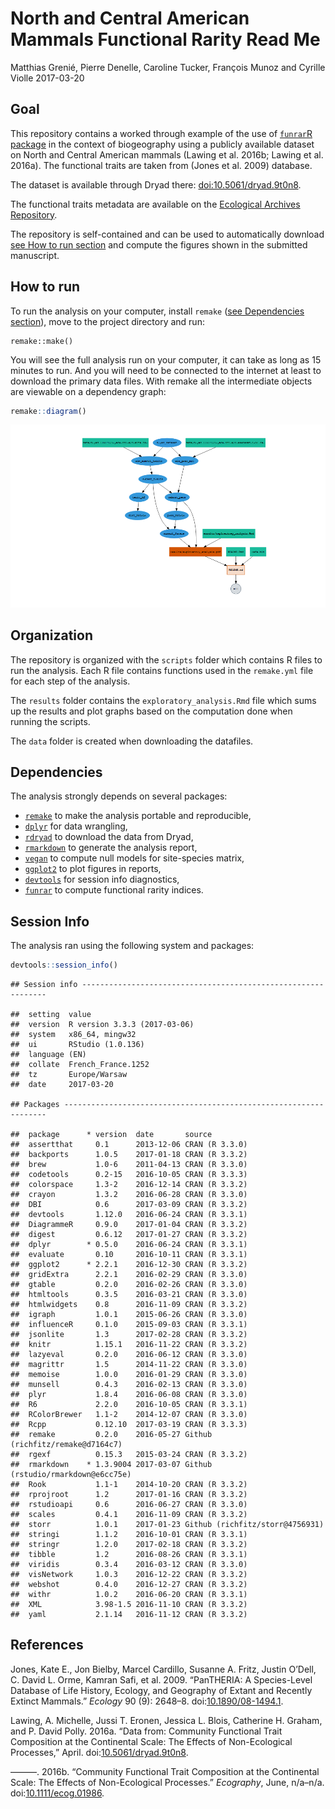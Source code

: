 North and Central American Mammals Functional Rarity Read Me
================
Matthias Grenié, Pierre Denelle, Caroline Tucker, François Munoz and Cyrille Violle
2017-03-20

Goal
----

This repository contains a worked through example of the use of [`funrar`R package](https://cran.r-project.org/package=funrar) in the context of biogeography using a publicly available dataset on North and Central American mammals (Lawing et al. 2016b; Lawing et al. 2016a). The functional traits are taken from (Jones et al. 2009) database.

The dataset is available through Dryad there: [doi:10.5061/dryad.9t0n8](https://doi.org/10.5061/dryad.9t0n8).

The functional traits metadata are available on the [Ecological Archives Repository](http://esapubs.org/archive/ecol/E090/184/).

The repository is self-contained and can be used to automatically download [see How to run section](#how-to-run) and compute the figures shown in the submitted manuscript.

How to run
----------

To run the analysis on your computer, install `remake` ([see Dependencies section](#dependencies)), move to the project directory and run:

    remake::make()

You will see the full analysis run on your computer, it can take as long as 15 minutes to run. And you will need to be connected to the internet at least to download the primary data files. With remake all the intermediate objects are viewable on a dependency graph:

``` r
remake::diagram()
```

![](README_figs/README-unnamed-chunk-1-1.png)

Organization
------------

The repository is organized with the `scripts` folder which contains R files to run the analysis. Each R file contains functions used in the `remake.yml` file for each step of the analysis.

The `results` folder contains the `exploratory_analysis.Rmd` file which sums up the results and plot graphs based on the computation done when running the scripts.

The `data` folder is created when downloading the datafiles.

Dependencies
------------

The analysis strongly depends on several packages:

-   [`remake`](https://github.com/richfitz/remake) to make the analysis portable and reproducible,
-   [`dplyr`](https://github.com/hadley/dplyr) for data wrangling,
-   [`rdryad`](https://github.com/ropensci/rdryad) to download the data from Dryad,
-   [`rmarkdown`](https://github.com/rstudio/rmarkdown/) to generate the analysis report,
-   [`vegan`](https://github.com/vegandevs/vegan) to compute null models for site-species matrix,
-   [`ggplot2`](https://github.com/tidyverse/ggplot2) to plot figures in reports,
-   [`devtools`](https://github.com/hadley/devtools) for session info diagnostics,
-   [`funrar`](https://cran.r-project.org/package=funrar) to compute functional rarity indices.

Session Info
------------

The analysis ran using the following system and packages:

``` r
devtools::session_info()
```

    ## Session info --------------------------------------------------------------

    ##  setting  value                       
    ##  version  R version 3.3.3 (2017-03-06)
    ##  system   x86_64, mingw32             
    ##  ui       RStudio (1.0.136)           
    ##  language (EN)                        
    ##  collate  French_France.1252          
    ##  tz       Europe/Warsaw               
    ##  date     2017-03-20

    ## Packages ------------------------------------------------------------------

    ##  package      * version  date       source                            
    ##  assertthat     0.1      2013-12-06 CRAN (R 3.3.0)                    
    ##  backports      1.0.5    2017-01-18 CRAN (R 3.3.2)                    
    ##  brew           1.0-6    2011-04-13 CRAN (R 3.3.0)                    
    ##  codetools      0.2-15   2016-10-05 CRAN (R 3.3.3)                    
    ##  colorspace     1.3-2    2016-12-14 CRAN (R 3.3.2)                    
    ##  crayon         1.3.2    2016-06-28 CRAN (R 3.3.0)                    
    ##  DBI            0.6      2017-03-09 CRAN (R 3.3.2)                    
    ##  devtools       1.12.0   2016-06-24 CRAN (R 3.3.1)                    
    ##  DiagrammeR     0.9.0    2017-01-04 CRAN (R 3.3.2)                    
    ##  digest         0.6.12   2017-01-27 CRAN (R 3.3.2)                    
    ##  dplyr        * 0.5.0    2016-06-24 CRAN (R 3.3.1)                    
    ##  evaluate       0.10     2016-10-11 CRAN (R 3.3.1)                    
    ##  ggplot2      * 2.2.1    2016-12-30 CRAN (R 3.3.2)                    
    ##  gridExtra      2.2.1    2016-02-29 CRAN (R 3.3.0)                    
    ##  gtable         0.2.0    2016-02-26 CRAN (R 3.3.0)                    
    ##  htmltools      0.3.5    2016-03-21 CRAN (R 3.3.0)                    
    ##  htmlwidgets    0.8      2016-11-09 CRAN (R 3.3.2)                    
    ##  igraph         1.0.1    2015-06-26 CRAN (R 3.3.0)                    
    ##  influenceR     0.1.0    2015-09-03 CRAN (R 3.3.1)                    
    ##  jsonlite       1.3      2017-02-28 CRAN (R 3.3.2)                    
    ##  knitr          1.15.1   2016-11-22 CRAN (R 3.3.2)                    
    ##  lazyeval       0.2.0    2016-06-12 CRAN (R 3.3.0)                    
    ##  magrittr       1.5      2014-11-22 CRAN (R 3.3.0)                    
    ##  memoise        1.0.0    2016-01-29 CRAN (R 3.3.0)                    
    ##  munsell        0.4.3    2016-02-13 CRAN (R 3.3.0)                    
    ##  plyr           1.8.4    2016-06-08 CRAN (R 3.3.0)                    
    ##  R6             2.2.0    2016-10-05 CRAN (R 3.3.1)                    
    ##  RColorBrewer   1.1-2    2014-12-07 CRAN (R 3.3.0)                    
    ##  Rcpp           0.12.10  2017-03-19 CRAN (R 3.3.3)                    
    ##  remake         0.2.0    2016-05-27 Github (richfitz/remake@d7164c7)  
    ##  rgexf          0.15.3   2015-03-24 CRAN (R 3.3.2)                    
    ##  rmarkdown    * 1.3.9004 2017-03-07 Github (rstudio/rmarkdown@e6cc75e)
    ##  Rook           1.1-1    2014-10-20 CRAN (R 3.3.2)                    
    ##  rprojroot      1.2      2017-01-16 CRAN (R 3.3.2)                    
    ##  rstudioapi     0.6      2016-06-27 CRAN (R 3.3.0)                    
    ##  scales         0.4.1    2016-11-09 CRAN (R 3.3.2)                    
    ##  storr          1.0.1    2017-01-23 Github (richfitz/storr@4756931)   
    ##  stringi        1.1.2    2016-10-01 CRAN (R 3.3.1)                    
    ##  stringr        1.2.0    2017-02-18 CRAN (R 3.3.2)                    
    ##  tibble         1.2      2016-08-26 CRAN (R 3.3.1)                    
    ##  viridis        0.3.4    2016-03-12 CRAN (R 3.3.0)                    
    ##  visNetwork     1.0.3    2016-12-22 CRAN (R 3.3.2)                    
    ##  webshot        0.4.0    2016-12-27 CRAN (R 3.3.2)                    
    ##  withr          1.0.2    2016-06-20 CRAN (R 3.3.1)                    
    ##  XML            3.98-1.5 2016-11-10 CRAN (R 3.3.2)                    
    ##  yaml           2.1.14   2016-11-12 CRAN (R 3.3.2)

References
----------

Jones, Kate E., Jon Bielby, Marcel Cardillo, Susanne A. Fritz, Justin O’Dell, C. David L. Orme, Kamran Safi, et al. 2009. “PanTHERIA: A Species-Level Database of Life History, Ecology, and Geography of Extant and Recently Extinct Mammals.” *Ecology* 90 (9): 2648–8. doi:[10.1890/08-1494.1](https://doi.org/10.1890/08-1494.1).

Lawing, A. Michelle, Jussi T. Eronen, Jessica L. Blois, Catherine H. Graham, and P. David Polly. 2016a. “Data from: Community Functional Trait Composition at the Continental Scale: The Effects of Non-Ecological Processes,” April. doi:[10.5061/dryad.9t0n8](https://doi.org/10.5061/dryad.9t0n8).

———. 2016b. “Community Functional Trait Composition at the Continental Scale: The Effects of Non-Ecological Processes.” *Ecography*, June, n/a–n/a. doi:[10.1111/ecog.01986](https://doi.org/10.1111/ecog.01986).
